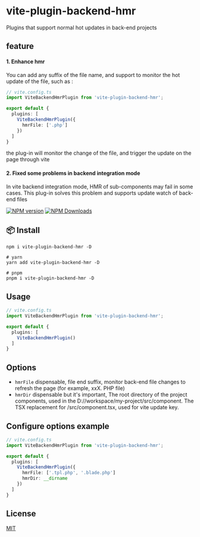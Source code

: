 # vite-plugin-backend-hmr
Plugins that support normal hot updates in back-end projects

## feature

#### 1. Enhance hmr 
You can add any suffix of the file name, and support to monitor the hot update of the file, such as :
```ts
// vite.config.ts
import ViteBackendHmrPlugin from 'vite-plugin-backend-hmr';

export default {
  plugins: [
    ViteBackendHmrPlugin({
      hmrFile: ['.php']
    })
  ]
}
```
the plug-in will monitor the change of the file, and trigger the update on the page through vite

#### 2. Fixed some problems in backend integration mode
In vite backend integration mode, HMR of sub-components may fail in some cases. This plug-in solves this problem and supports update watch of back-end files

[![NPM version](https://img.shields.io/npm/v/vite-plugin-backend-hmr.svg)](https://www.npmjs.com/package/vite-plugin-backend-hmr)
[![NPM Downloads](https://badgen.net/npm/dt/vite-plugin-backend-hmr)](https://www.npmjs.com/package/vite-plugin-backend-hmr)

## 📦 Install
```
npm i vite-plugin-backend-hmr -D 

# yarn 
yarn add vite-plugin-backend-hmr -D

# pnpm 
pnpm i vite-plugin-backend-hmr -D
```

## Usage
```ts
// vite.config.ts
import ViteBackendHmrPlugin from 'vite-plugin-backend-hmr';

export default {
  plugins: [
    ViteBackendHmrPlugin()
  ]
}
```

## Options
- `hmrFile` dispensable, file end suffix, monitor back-end file changes to refresh the page (for example, xxX. PHP file)
- `hmrDir` dispensable but it's important, The root directory of the project components, used in the D://workspace/my-project/src/component. The TSX replacement for /src/component.tsx, used for vite update key.

## Configure options example
```ts
// vite.config.ts
import ViteBackendHmrPlugin from 'vite-plugin-backend-hmr';

export default {
  plugins: [
    ViteBackendHmrPlugin({
      hmrFile: ['.tpl.php', '.blade.php']
      hmrDir: __dirname
    })
  ]
}
```

## License

[MIT](./LICENSE)